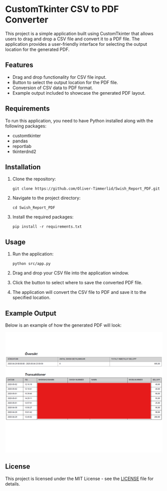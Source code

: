 # CustomTkinter CSV to PDF Converter

This project is a simple application built using CustomTkinter that allows users to drag and drop a CSV file and convert it to a PDF file. The application provides a user-friendly interface for selecting the output location for the generated PDF.

## Features

- Drag and drop functionality for CSV file input.
- Button to select the output location for the PDF file.
- Conversion of CSV data to PDF format.
- Example output included to showcase the generated PDF layout.

## Requirements

To run this application, you need to have Python installed along with the following packages:

- customtkinter
- pandas
- reportlab
- tkinterdnd2

## Installation

1. Clone the repository:

   ```
   git clone https://github.com/Oliver-Timmerlid/Swish_Report_PDF.git
   ```

2. Navigate to the project directory:

   ```
   cd Swish_Report_PDF
   ```

3. Install the required packages:

   ```
   pip install -r requirements.txt
   ```

## Usage

1. Run the application:

   ```
   python src/app.py
   ```

2. Drag and drop your CSV file into the application window.

3. Click the button to select where to save the converted PDF file.

4. The application will convert the CSV file to PDF and save it to the specified location.

## Example Output

Below is an example of how the generated PDF will look:

![Example Output](Output.png)

## License

This project is licensed under the MIT License - see the [LICENSE](LICENSE) file for details.
